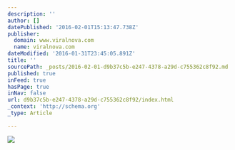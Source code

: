 ```yaml
---
description: ''
author: []
datePublished: '2016-02-01T15:13:47.738Z'
publisher:
  domain: www.viralnova.com
  name: viralnova.com
dateModified: '2016-01-31T23:45:05.891Z'
title: ''
sourcePath: _posts/2016-02-01-d9b37c5b-e247-4378-a29d-c755362c8f92.md
published: true
inFeed: true
hasPage: true
inNav: false
url: d9b37c5b-e247-4378-a29d-c755362c8f92/index.html
_context: 'http://schema.org'
_type: Article

---
```

![](http://media.galaxant.com/000/038/822/historical-photos24.jpg)